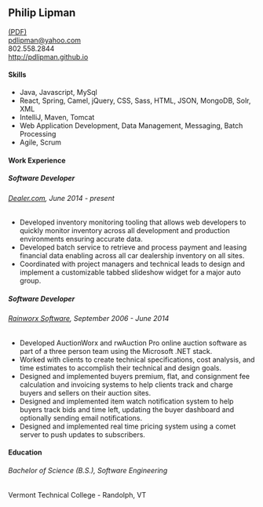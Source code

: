 ## Philip Lipman 
[(PDF)](./app/assets/content/PhilipLipmanResume.pdf)<br/>
pdlipman@yahoo.com<br/>
802.558.2844<br/>
http://pdlipman.github.io<br/>

#### Skills
- Java, Javascript, MySql
- React, Spring, Camel, jQuery, CSS, Sass, HTML, JSON, MongoDB, Solr, XML 
- IntelliJ, Maven, Tomcat
- Web Application Development, Data Management, Messaging, Batch Processing
- Agile, Scrum
#### Work Experience
##### Software Developer
###### [Dealer.com](http://www.dealer.com/), June 2014 - present
- Developed inventory monitoring tooling that allows web developers to quickly 
monitor inventory across all development and production environments ensuring 
accurate data.
- Developed batch service to retrieve and process payment and leasing financial
data enabling across all car dealership inventory on all sites.
- Coordinated with project managers and technical leads to design and implement
a customizable tabbed slideshow widget for a major auto group.
##### Software Developer
###### [Rainworx Software](http://www.rainworx.com/), September 2006 - June 2014
- Developed AuctionWorx and rwAuction Pro online auction software as part of a 
three person team using the Microsoft .NET stack.
- Worked with clients to create technical specifications, cost analysis, and 
time estimates to accomplish their technical and design goals.
- Designed and implemented buyers premium, flat, and consignment fee 
calculation and invoicing systems to help clients track and charge buyers and 
sellers on their auction sites.
- Designed and implemented item watch notification system to help buyers track
bids and time left, updating the buyer dashboard and optionally sending email 
notifications.
- Designed and implemented real time pricing system using a comet server to push
 updates to subscribers.
#### Education
###### Bachelor of Science (B.S.), Software Engineering
Vermont Technical College - Randolph, VT
